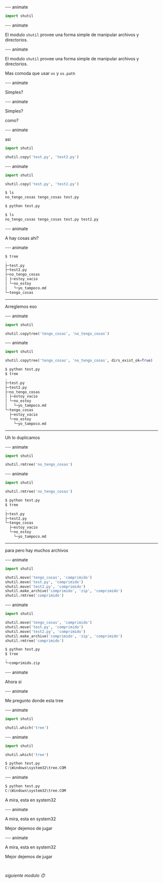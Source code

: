 
--- animate

```py
import shutil
```

--- animate

El modulo `shutil` provee una forma simple de manipular archivos y directorios.

--- animate

El modulo `shutil` provee una forma simple de manipular archivos y directorios.

Mas comoda que usar `os` y `os.path`

--- animate

Simples?

--- animate

Simples?

como?

--- animate

asi

```py
import shutil

shutil.copy('test.py', 'test2.py')
```

--- animate

```py
import shutil

shutil.copy('test.py', 'test2.py')
```

```sh
$ ls
no_tengo_cosas tengo_cosas test.py

$ python test.py

$ ls
no_tengo_cosas tengo_cosas test.py test2.py
```

--- animate

A hay cosas ahi?

--- animate

```sh
$ tree
.
├─test.py
├─test2.py
├─no_tengo_cosas
│ ├─estoy_vacio
│ └─no_estoy
│   └─yo_tampoco.md
└─tengo_cosas
```

---

Arreglemos eso

--- animate

```py
import shutil

shutil.copytree('tengo_cosas', 'no_tengo_cosas')
```

--- animate

```py
import shutil

shutil.copytree('tengo_cosas', 'no_tengo_cosas', dirs_exist_ok=True)
```

```sh
$ python test.py
$ tree
.
├─test.py
├─test2.py
├─no_tengo_cosas
│ ├─estoy_vacio
│ └─no_estoy
│   └─yo_tampoco.md
└─tengo_cosas
  ├─estoy_vacio
  └─no_estoy
    └─yo_tampoco.md
```

---

Uh lo duplicamos

--- animate

```py
import shutil

shutil.rmtree('no_tengo_cosas')
```

--- animate

```py
import shutil

shutil.rmtree('no_tengo_cosas')
```

```sh
$ python test.py
$ tree
.
├─test.py
├─test2.py
└─tengo_cosas
  ├─estoy_vacio
  └─no_estoy
    └─yo_tampoco.md
```

---

para pero hay muchos archivos

--- animate

```py
import shutil

shutil.move('tengo_cosas', 'comprimido')
shutil.move('test.py', 'comprimido')
shutil.move('test2.py', 'comprimido')
shutil.make_archive('comprimido', 'zip', 'comprimido')
shutil.rmtree('comprimido')
```

--- animate

```py
import shutil

shutil.move('tengo_cosas', 'comprimido')
shutil.move('test.py', 'comprimido')
shutil.move('test2.py', 'comprimido')
shutil.make_archive('comprimido', 'zip', 'comprimido')
shutil.rmtree('comprimido')
```

```sh
$ python test.py
$ tree
.
└─comprimido.zip
```

--- animate

Ahora si

--- animate

Me pregunto donde esta tree

--- animate

```py
import shutil

shutil.which('tree')
```

--- animate

```py
import shutil

shutil.which('tree')
```

```sh
$ python test.py
C:\Windows\system32\tree.COM
```

--- animate

```sh
$ python test.py
C:\Windows\system32\tree.COM
```

A mira, esta en system32

--- animate

A mira, esta en system32

Mejor dejemos de jugar

--- animate

A mira, esta en system32

Mejor dejemos de jugar

<br/>

_siguiente modulo 🙃_
